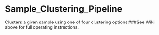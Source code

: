 # Sample_Clustering_Pipeline
Clusters a given sample using one of four clustering options
###See Wiki above for full operating instructions.
